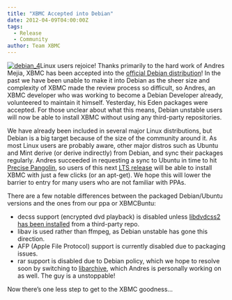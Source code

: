 ```yaml
---
title: "XBMC Accepted into Debian"
date: 2012-04-09T04:00:00Z
tags:
  - Release
  - Community
author: Team XBMC
---
```


[![](/images/blog/debian_4-241x300.webp "debian_4")](http://www.debian.org/)Linux users rejoice! Thanks primarily to the hard work of Andres Mejia, XBMC has been accepted into the [official Debian distribution](https://packages.qa.debian.org/x/xbmc.html)! In the past we have been unable to make it into Debian as the sheer size and complexity of XBMC made the review process so difficult, so Andres, an XBMC developer who was working to become a Debian Developer already, volunteered to maintain it himself. Yesterday, his Eden packages were accepted. For those unclear about what this means, Debian unstable users will now be able to install XBMC without using any third-party repositories.

We have already been included in several major Linux distributions, but Debian is a big target because of the size of the community around it. As most Linux users are probably aware, other major distros such as Ubuntu and Mint derive (or derive indirectly) from Debian, and sync their packages regularly. Andres succeeded in requesting a sync to Ubuntu in time to hit [Precise Pangolin](https://wiki.ubuntu.com/PrecisePangolin/TechnicalOverview/Beta2), so users of this next [LTS release](https://wiki.ubuntu.com/LTS) will be able to install XBMC with just a few clicks (or an apt-get). We hope this will lower the barrier to entry for many users who are not familiar with PPAs.

There are a few notable differences between the packaged Debian/Ubuntu versions and the ones from our ppa or XBMCBuntu:

- decss support (encrypted dvd playback) is disabled unless [libdvdcss2 has been installed](https://help.ubuntu.com/community/RestrictedFormats/PlayingDVDs) from a third-party repo.
- libav is used rather than ffmpeg, as Debian unstable has gone this direction.
- AFP (Apple File Protocol) support is currently disabled due to packaging issues.
- rar support is disabled due to Debian policy, which we hope to resolve soon by switching to [libarchive](http://libarchive.github.io/), which Andres is personally working on as well. The guy is a unstoppable!

Now there’s one less step to get to the XBMC goodness…
